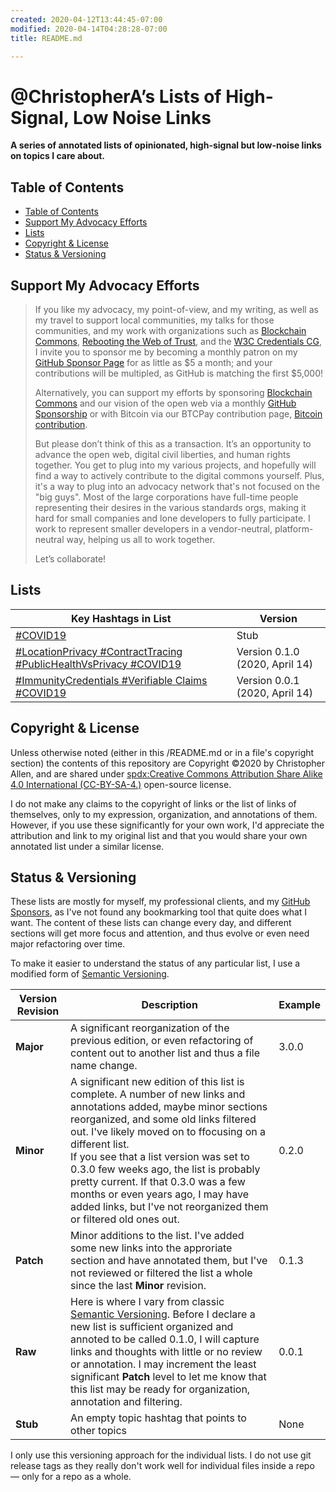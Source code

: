 ```yaml
---
created: 2020-04-12T13:44:45-07:00
modified: 2020-04-14T04:28:28-07:00
title: README.md

---
```


# @ChristopherA’s Lists of High-Signal, Low Noise Links      

**A series of annotated lists of opinionated, high-signal but low-noise links on topics I care about.**

## Table of Contents

  * [Table of Contents](#table-of-contents)
  * [Support My Advocacy Efforts](#support-my-advocacy-efforts)
  * [Lists](#lists)
  * [Copyright & License](#copyright---license)
  * [Status & Versioning](#status---versioning)

## Support My Advocacy Efforts

 > If you like my advocacy, my point-of-view, and my writing, as well as my travel to support local communities, my talks for those communities, and my work with organizations such as [Blockchain Commons](https://www.BlockchainCommons.com), [Rebooting the Web of Trust](https://www.WebOfTrust.info), and the [W3C Credentials CG](https://w3c-ccg.github.io), I invite you to sponsor me by becoming a monthly patron on my [GitHub Sponsor Page](https://github.com/sponsors/ChristopherA) for as little as $5 a month; and your contributions will be multipled, as GitHub is matching the first $5,000!
 >
 > Alternatively, you can support my efforts by sponsoring [Blockchain Commons](https://www.BlockchainCommons.com) and our vision of the open web via a monthly [GitHub Sponsorship](https://github.com/sponsors/BlockchainCommons) or with Bitcoin via our BTCPay contribution page, [Bitcoin contribution](https://btcpay.blockchaincommons.com).
 >
 > But please don’t think of this as a transaction. It’s an opportunity to advance the open web, digital civil liberties, and human rights together. You get to plug into my various projects, and hopefully will find a way to actively contribute to the digital commons yourself. Plus, it's a way to plug into an advocacy network that's not focused on the "big guys". Most of the large corporations have full-time people representing their desires in the various standards orgs, making it hard for small companies and lone developers to fully participate. I work to represent smaller developers in a vendor-neutral, platform-neutral way, helping us all to work together.
 >
 > Let’s collaborate!

## Lists

| Key Hashtags in List                                         | Version                        |
| ------------------------------------------------------------ | ------------------------------ |
| [#COVID19](./%23COVID19.md)                                  | Stub                           |
| [#LocationPrivacy #ContractTracing #PublicHealthVsPrivacy #COVID19](./%23LocationPrivacy%20%23ContractTracing%20%23PublicHealthVsPrivacy%20%23COVID19.md) | Version 0.1.0 (2020, April 14) |
| [#ImmunityCredentials #Verifiable Claims #COVID19](./%23ImmunityCredentials%20%23VerifiableClaims%20%23COVID19.md) | Version 0.0.1 (2020, April 14) |

## Copyright & License

Unless otherwise noted (either in this /README.md or in a file's copyright section) the contents of this repository are Copyright :copyright:2020 by Christopher Allen, and are shared under [spdx:Creative Commons Attribution Share Alike 4.0 International (CC-BY-SA-4.)](https://spdx.org/licenses/CC-BY-SA-4.0.html) open-source license.

I do not make any claims to the copyright of links or the list of links of themselves, only to my expression, organization, and annotations of them. However, if you use these significantly for your own work, I'd appreciate the attribution and link to my original list and that you would share your own annotated list under a similar license.

## Status & Versioning

These lists are mostly for myself, my professional clients, and my [GitHub Sponsors](https://github.com/sponsors/ChrisotpherA), as I've not found any bookmarking tool that quite does what I want. The content of these lists can change every day, and different sections will get more focus and attention, and thus evolve or even need major refactoring over time.

To make it easier to understand the status of any particular list, I use a modified form of [Semantic Versioning](https://semver.org).

| Version Revision | Description                                                  | Example |
| ---------------- | ------------------------------------------------------------ | ------- |
| **Major**        | A significant reorganization of the previous edition, or even refactoring of content out to another list and thus a file name change. | 3.0.0   |
| **Minor**        | A significant new edition of this list is complete. A number of new links and annotations added, maybe minor sections reorganized,  and some old links filtered out.  I've likely moved on to ffocusing on a different list. <br />If you see that a list version was set to 0.3.0  few weeks ago, the list is probably pretty current. If that 0.3.0 was a few months or even years ago, I may have added links, but I've not reorganized them or filtered old ones out. | 0.2.0   |
| **Patch**        | Minor additions to the list. I've added some new links into the approriate section and have annotated them, but I've not reviewed or filtered the list a whole since the last **Minor** revision.<br /> | 0.1.3   |
| **Raw**          | Here is where I vary from classic [Semantic Versioning](https://semver.org). Before I declare a new list is sufficient organized and annoted to be called 0.1.0, I will capture links and thoughts with little or no review or annotation. I may increment the least significant **Patch** level to let me know that this list may be ready for organization, annotation and filtering. | 0.0.1   |
| **Stub**         | An empty topic hashtag that points to other topics           | None    |

I only use this versioning approach for the individual lists. I do not use git release tags as they really don't work well for individual files inside a repo — only for a repo as a whole.
